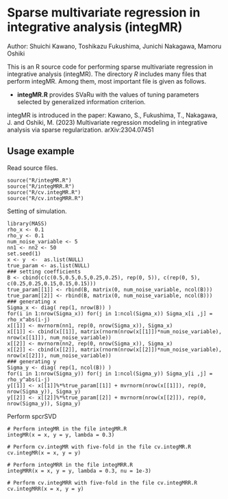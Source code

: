 # Sparse multivariate regression in integrative analysis (integMR)
Author: Shuichi Kawano, Toshikazu Fukushima, Junichi Nakagawa, Mamoru Oshiki

This is an R source code for performing sparse multivariate regression in integrative analysis (integMR). The directory *R* includes many files that perform integMR. Among them, most important file is given as follows.
- **integMR.R** provides SVaRu with the values of tuning parameters selected by generalized information criterion. 

integMR is introduced in the paper:
Kawano, S., Fukushima, T., Nakagawa, J. and Oshiki, M. (2023) Multivariate regression modeling in integrative analysis via sparse regularization. arXiv:2304.07451

## Usage example
Read source files.
```
source("R/integMR.R")
source("R/integMRR.R")
source("R/cv.integMR.R")
source("R/cv.integMRR.R")
```

Setting of simulation.
```
library(MASS)
rho_x <- 0.1
rho_y <- 0.1
num_noise_variable <- 5
nn1 <- nn2 <- 50
set.seed(1)
x <- y  <-  as.list(NULL)
true_param <- as.list(NULL)
### setting coefficients
B <- cbind(c(c(0.5,0.5,0.5,0.25,0.25), rep(0, 5)), c(rep(0, 5), c(0.25,0.25,0.15,0.15,0.15)))
true_param[[1]] <- rbind(B, matrix(0, num_noise_variable, ncol(B)))
true_param[[2]] <- rbind(B, matrix(0, num_noise_variable, ncol(B)))
### generating x
Sigma_x <- diag( rep(1, nrow(B)) )
for(i in 1:nrow(Sigma_x)) for(j in 1:ncol(Sigma_x)) Sigma_x[i ,j] = rho_x^abs(i-j)
x[[1]] <- mvrnorm(nn1, rep(0, nrow(Sigma_x)), Sigma_x)
x[[1]] <- cbind(x[[1]], matrix(rnorm(nrow(x[[1]])*num_noise_variable), nrow(x[[1]]), num_noise_variable))
x[[2]] <- mvrnorm(nn2, rep(0, nrow(Sigma_x)), Sigma_x)
x[[2]] <- cbind(x[[2]], matrix(rnorm(nrow(x[[2]])*num_noise_variable), nrow(x[[2]]), num_noise_variable))
### generating y
Sigma_y <- diag( rep(1, ncol(B)) )
for(i in 1:nrow(Sigma_y)) for(j in 1:ncol(Sigma_y)) Sigma_y[i ,j] = rho_y^abs(i-j)
y[[1]] <- x[[1]]%*%true_param[[1]] + mvrnorm(nrow(x[[1]]), rep(0, nrow(Sigma_y)), Sigma_y)
y[[2]] <- x[[2]]%*%true_param[[2]] + mvrnorm(nrow(x[[2]]), rep(0, nrow(Sigma_y)), Sigma_y)
```

Perform spcrSVD
```
# Perform integMR in the file integMR.R
integMR(x = x, y = y, lambda = 0.3)

# Perform cv.integMR with five-fold in the file cv.integMR.R
cv.integMR(x = x, y = y)

# Perform integMRR in the file integMRR.R
integMRR(x = x, y = y, lambda = 0.3, nu = 1e-3)

# Perform cv.integMRR with five-fold in the file cv.integMRR.R
cv.integMRR(x = x, y = y)
```
